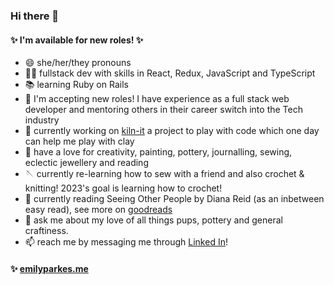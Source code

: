 ### Hi there 👋

#### ✨ I'm available for new roles! ✨

- 😄 she/her/they pronouns
- 🧚🏼 fullstack dev with skills in React, Redux, JavaScript and TypeScript
- 📚 learning Ruby on Rails
- 💼 I'm accepting new roles! I have experience as a full stack web developer and mentoring others in their career switch into the Tech industry
- 🔭 currently working on [kiln-it](https://github.com/emilyparkes/kiln-it) a project to play with code which one day can help me play with clay
- 🎨 have a love for creativity, painting, pottery, journalling, sewing, eclectic jewellery and reading
- 🪡 currently re-learning how to sew with a friend and also crochet & knitting! 2023's goal is learning how to crochet!
- 📖 currently reading Seeing Other People by Diana Reid (as an inbetween easy read), see more on [goodreads](https://www.goodreads.com/emilycoco)
- 💬 ask me about my love of all things pups, pottery and general craftiness. 
- 📫 reach me by messaging me through [Linked In](https://www.linkedin.com/in/emilycocoparkes/)!

#### ✨ [emilyparkes.me](https://www.emilyparkes.me/)
